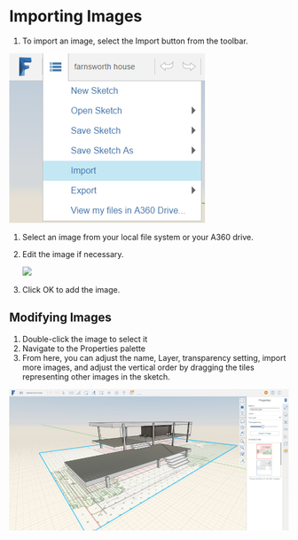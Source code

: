 # Importing Images

1. To import an image, select the Import button from the toolbar.

![](Images/GUID-290FDA11-690B-4231-88D9-F1E9CBCFF816-low.png)

1. Select an image from your local file system or your A360 drive.
2. Edit the image if necessary. 
    
    ![](Images/GUID-71B095CB-F655-4B8D-8488-A474084F095F-low.png)
3. Click OK to add the image.

## Modifying Images

1. Double-click the image to select it
2. Navigate to the Properties palette
3. From here, you can adjust the name, Layer, transparency setting, import more images, and adjust the vertical order by dragging the tiles representing other images in the sketch.
    
![](Images/GUID-911B5932-8342-4CCF-BBAF-B761959F482B-low.jpg)



